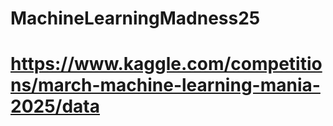 # MachineLearningMadness25

# https://www.kaggle.com/competitions/march-machine-learning-mania-2025/data